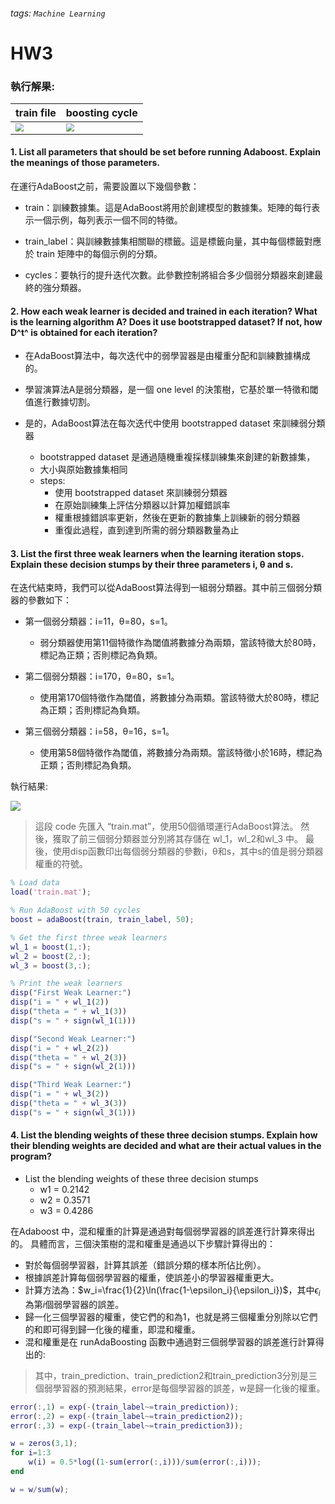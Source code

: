 ###### tags: `Machine Learning`

# HW3

### 執行解果:

| train file                                                   | boosting cycle                                               |
| ------------------------------------------------------------ | ------------------------------------------------------------ |
| <img src="https://i.imgur.com/kfxnUXF.png" style="zoom:80%;" /> | <img src="https://i.imgur.com/50doNfz.png" style="zoom:80%;" /> |



#### 1. List all parameters that should be set before running Adaboost. Explain the meanings of those parameters. 

在運行AdaBoost之前，需要設置以下幾個參數：

* train：訓練數據集。這是AdaBoost將用於創建模型的數據集。矩陣的每行表示一個示例，每列表示一個不同的特徵。

* train_label：與訓練數據集相關聯的標籤。這是標籤向量，其中每個標籤對應於 train 矩陣中的每個示例的分類。

* cycles：要執行的提升迭代次數。此參數控制將組合多少個弱分類器來創建最終的強分類器。

#### 2. How each weak learner is decided and trained in each iteration? What is the learning algorithm A? Does it use bootstrapped dataset? If not, how D^t^ is obtained for each iteration?

* 在AdaBoost算法中，每次迭代中的弱學習器是由權重分配和訓練數據構成的。

* 學習演算法A是弱分類器，是一個 one level 的決策樹，它基於單一特徵和閾值進行數據切割。

* 是的，AdaBoost算法在每次迭代中使用 bootstrapped dataset 來訓練弱分類器
    * bootstrapped dataset 是通過隨機重複採樣訓練集來創建的新數據集，
    * 大小與原始數據集相同
    * steps:
        * 使用 bootstrapped dataset 來訓練弱分類器
        * 在原始訓練集上評估分類器以計算加權錯誤率
        * 權重根據錯誤率更新，然後在更新的數據集上訓練新的弱分類器
        * 重復此過程，直到達到所需的弱分類器數量為止

#### 3.  List the first three weak learners when the learning iteration stops. Explain these decision stumps by their three parameters i, θ and s.

在迭代結束時，我們可以從AdaBoost算法得到一組弱分類器。其中前三個弱分類器的參數如下：

* 第一個弱分類器：i=11，θ=80，s=1。
    * 弱分類器使用第11個特徵作為閾值將數據分為兩類，當該特徵大於80時，標記為正類；否則標記為負類。

* 第二個弱分類器：i=170，θ=80，s=1。
    * 使用第170個特徵作為閾值，將數據分為兩類。當該特徵大於80時，標記為正類；否則標記為負類。

* 第三個弱分類器：i=58，θ=16，s=1。
    * 使用第58個特徵作為閾值，將數據分為兩類。當該特徵小於16時，標記為正類；否則標記為負類。

執行結果:

![](https://i.imgur.com/3GlPTLV.png)

> 這段 code 先匯入 “train.mat”，使用50個循環運行AdaBoost算法。
> 然後，獲取了前三個弱分類器並分別將其存儲在 wl_1，wl_2和wl_3 中。
> 最後，使用disp函數印出每個弱分類器的參數i，θ和s，其中s的值是弱分類器權重的符號。

```matlab
% Load data
load('train.mat');

% Run AdaBoost with 50 cycles
boost = adaBoost(train, train_label, 50);

% Get the first three weak learners
wl_1 = boost(1,:);
wl_2 = boost(2,:);
wl_3 = boost(3,:);

% Print the weak learners
disp("First Weak Learner:")
disp("i = " + wl_1(2))
disp("theta = " + wl_1(3))
disp("s = " + sign(wl_1(1)))

disp("Second Weak Learner:")
disp("i = " + wl_2(2))
disp("theta = " + wl_2(3))
disp("s = " + sign(wl_2(1)))

disp("Third Weak Learner:")
disp("i = " + wl_3(2))
disp("theta = " + wl_3(3))
disp("s = " + sign(wl_3(1)))
```



#### 4. List the blending weights of these three decision stumps. Explain how their blending weights are decided and what are their actual values in the program?

*  List the blending weights of these three decision stumps
    * w1 = 0.2142
    * w2 = 0.3571
    * w3 = 0.4286

在Adaboost 中，混和權重的計算是通過對每個弱學習器的誤差進行計算來得出的。
具體而言，三個決策樹的混和權重是通過以下步驟計算得出的：

* 對於每個弱學習器，計算其誤差（錯誤分類的樣本所佔比例）。
* 根據誤差計算每個弱學習器的權重，使誤差小的學習器權重更大。
* 計算方法為：$w_i=\frac{1}{2}\ln(\frac{1-\epsilon_i}{\epsilon_i})$，其中$\epsilon_i$為第$i$個弱學習器的誤差。
* 歸一化三個學習器的權重，使它們的和為1，也就是將三個權重分別除以它們的和即可得到歸一化後的權重，即混和權重。
* 混和權重是在 runAdaBoosting 函數中通過對三個弱學習器的誤差進行計算得出的:

> 其中，train_prediction、train_prediction2和train_prediction3分別是三個弱學習器的預測結果，error是每個學習器的誤差，w是歸一化後的權重。

``` matlab
error(:,1) = exp(-(train_label~=train_prediction));
error(:,2) = exp(-(train_label~=train_prediction2));
error(:,3) = exp(-(train_label~=train_prediction3));

w = zeros(3,1);
for i=1:3
    w(i) = 0.5*log((1-sum(error(:,i)))/sum(error(:,i)));
end

w = w/sum(w);

```



